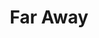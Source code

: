---
ep: 121
title: Far Away
imglink: "https://live.staticflickr.com/65535/51009684993_ec9eb0479f_o.jpg"
thumbnail: "https://live.staticflickr.com/65535/51009684993_809ab2748a_q.jpg"
alt: Jon laying in an hospital bed with the words 'The thing is, Jon, right now you have a choice.' written under. Only Jon's left arm, hand and chest are visible.
name: Alph
---